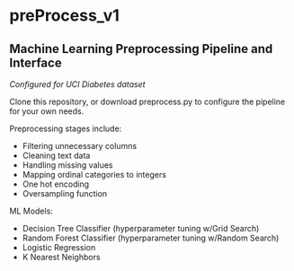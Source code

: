 # preProcess_v1

<h2>Machine Learning Preprocessing Pipeline and Interface</h2>

<p><i>Configured for UCI Diabetes dataset</i></p>

<p>Clone this repository, or download preprocess.py to configure the pipeline for your own needs.</p>

<p>Preprocessing stages include:</p>
<ul>
  <li>Filtering unnecessary columns</li>
  <li>Cleaning text data</li>
  <li>Handling missing values</li>
  <li>Mapping ordinal categories to integers</li>
  <li>One hot encoding</li>
  <li>Oversampling function</li>
</ul>

<p>ML Models:</p>
<ul>
  <li>Decision Tree Classifier (hyperparameter tuning w/Grid Search)</li>
  <li>Random Forest Classifier (hyperparameter tuning w/Random Search)</li>
  <li>Logistic Regression</li>
  <li>K Nearest Neighbors</li>
</ul>


